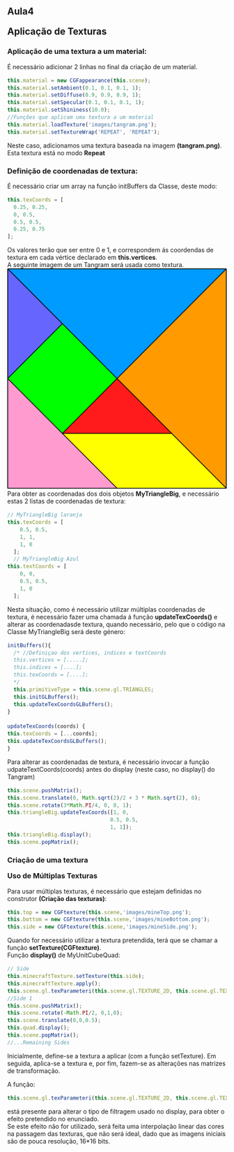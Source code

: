 ## Aula4 <p> Aplicação de Texturas

### Aplicação de uma textura a um material:

É necessário adicionar 2 linhas no final da criação de um material.
```javascript
this.material = new CGFappearance(this.scene);
this.material.setAmbient(0.1, 0.1, 0.1, 1);
this.material.setDiffuse(0.9, 0.9, 0.9, 1);
this.material.setSpecular(0.1, 0.1, 0.1, 1);
this.material.setShininess(10.0);
//Funções que aplicam uma textura a um material
this.material.loadTexture('images/tangram.png');
this.material.setTextureWrap('REPEAT', 'REPEAT');
```
Neste caso, adicionamos uma textura baseada na imagem **(tangram.png)**.  
Esta textura está no modo **Repeat**  

### Definição de coordenadas de textura:

É necessário criar um array na função initBuffers da Classe, deste modo:
```javascript
this.texCoords = [
  0.25, 0.25,
  0, 0.5,
  0.5, 0.5,
  0.25, 0.75
];
```
Os valores terão que ser entre 0 e 1, e correspondem ás coordendas de textura em cada vértice declarado em **this.vertices**.  
A seguinte imagem de um Tangram será usada como textura.
![tangram](ex4/images/tangram.png)
Para obter as coordenadas dos dois objetos **MyTriangleBig**, e necessário estas 2 listas de coordenadas de textura:
```javascript
// MyTriangleBig laranja
this.texCoords = [
    0.5, 0.5,
    1, 1,
    1, 0
  ];
  // MyTriangleBig Azul
this.textCoords = [
    0, 0,
    0.5, 0.5,
    1, 0
  ];
```
Nesta situação, como é necessário utilizar múltiplas coordenadas de textura, é necessário fazer uma chamada á função **updateTexCoords()** e alterar as coordenadasde textura, quando necessário, pelo que o código na Classe MyTriangleBig será deste género:
```javascript
initBuffers(){
  /* //Definiçao dos vertices, indices e textCoords
  this.vertices = [.....];
  this.indices = [....];
  this.texCoords = [....];
  */
  this.primitiveType = this.scene.gl.TRIANGLES;
  this.initGLBuffers();
  this.updateTexCoordsGLBuffers();
}

updateTexCoords(coords) {
this.texCoords = [...coords];
this.updateTexCoordsGLBuffers();
}
```
Para alterar as coordenadas de textura, é necessário invocar a função udpateTextCoords(coords) antes do display (neste caso, no display() do Tangram)
```javascript
this.scene.pushMatrix();
this.scene.translate(0, Math.sqrt(2)/2 + 3 * Math.sqrt(2), 0);
this.scene.rotate(3*Math.PI/4, 0, 0, 1);
this.triangleBig.updateTexCoords([1, 0,
                                 0.5, 0.5,
                                 1, 1]);
this.triangleBig.display();
this.scene.popMatrix();
```
### Criação de uma textura <p> Uso de Múltiplas Texturas

Para usar múltiplas texturas, é necessário que estejam definidas no construtor **(Criação das texturas)**:
```javascript
this.top = new CGFtexture(this.scene,'images/mineTop.png');
this.bottom = new CGFtexture(this.scene,'images/mineBottom.png');
this.side = new CGFtexture(this.scene,'images/mineSide.png');
```
Quando for necessário utilizar a textura pretendida, terá que se chamar a função **setTexture(CGFtexture)**.  
Função **display()** de MyUnitCubeQuad:
```javascript
// Side
this.minecraftTexture.setTexture(this.side);
this.minecraftTexture.apply();
this.scene.gl.texParameteri(this.scene.gl.TEXTURE_2D, this.scene.gl.TEXTURE_MAG_FILTER, this.scene.gl.NEAREST);
//Side 1
this.scene.pushMatrix();
this.scene.rotate(-Math.PI/2, 0,1,0);
this.scene.translate(0,0,0.5);
this.quad.display();
this.scene.popMatrix();
//...Remaining Sides
```
Inicialmente, define-se a textura a aplicar (com a função setTexture). Em seguida, aplica-se a textura e, por fim, fazem-se as alterações nas matrizes de transformação.  

A função:
```javascript
this.scene.gl.texParameteri(this.scene.gl.TEXTURE_2D, this.scene.gl.TEXTURE_MAG_FILTER, this.scene.gl.NEAREST);

```
está presente para alterar  o tipo de filtragem usado no display, para obter o efeito pretendido no enunciado.  
Se este efeito não for utilizado, será feita uma interpolação linear das cores na passagem das texturas, que não será ideal, dado que as imagens iniciais são de pouca resolução, 16*16 bits.
